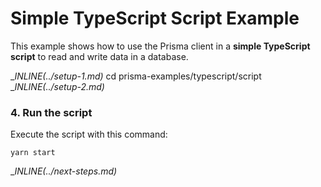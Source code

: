 # Simple TypeScript Script Example

This example shows how to use the Prisma client in a **simple TypeScript script** to read and write data in a database.

__INLINE(../_setup-1.md)__
cd prisma-examples/typescript/script
__INLINE(../_setup-2.md)__

### 4. Run the script

Execute the script with this command: 

```
yarn start
```

__INLINE(../_next-steps.md)__